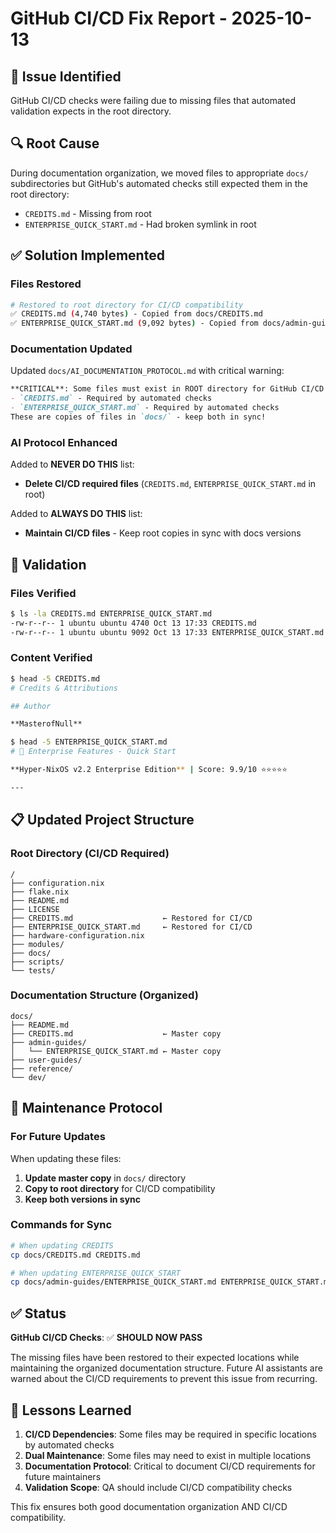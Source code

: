 # GitHub CI/CD Fix Report - 2025-10-13

## 🚨 **Issue Identified**
GitHub CI/CD checks were failing due to missing files that automated validation expects in the root directory.

## 🔍 **Root Cause**
During documentation organization, we moved files to appropriate `docs/` subdirectories but GitHub's automated checks still expected them in the root directory:
- `CREDITS.md` - Missing from root
- `ENTERPRISE_QUICK_START.md` - Had broken symlink in root

## ✅ **Solution Implemented**

### **Files Restored**
```bash
# Restored to root directory for CI/CD compatibility
✅ CREDITS.md (4,740 bytes) - Copied from docs/CREDITS.md
✅ ENTERPRISE_QUICK_START.md (9,092 bytes) - Copied from docs/admin-guides/ENTERPRISE_QUICK_START.md
```

### **Documentation Updated**
Updated `docs/AI_DOCUMENTATION_PROTOCOL.md` with critical warning:

```markdown
**CRITICAL**: Some files must exist in ROOT directory for GitHub CI/CD checks:
- `CREDITS.md` - Required by automated checks
- `ENTERPRISE_QUICK_START.md` - Required by automated checks
These are copies of files in `docs/` - keep both in sync!
```

### **AI Protocol Enhanced**
Added to **NEVER DO THIS** list:
- **Delete CI/CD required files** (`CREDITS.md`, `ENTERPRISE_QUICK_START.md` in root)

Added to **ALWAYS DO THIS** list:
- **Maintain CI/CD files** - Keep root copies in sync with docs versions

## 🎯 **Validation**

### **Files Verified**
```bash
$ ls -la CREDITS.md ENTERPRISE_QUICK_START.md
-rw-r--r-- 1 ubuntu ubuntu 4740 Oct 13 17:33 CREDITS.md
-rw-r--r-- 1 ubuntu ubuntu 9092 Oct 13 17:33 ENTERPRISE_QUICK_START.md
```

### **Content Verified**
```bash
$ head -5 CREDITS.md
# Credits & Attributions

## Author

**MasterofNull**

$ head -5 ENTERPRISE_QUICK_START.md
# 🚀 Enterprise Features - Quick Start

**Hyper-NixOS v2.2 Enterprise Edition** | Score: 9.9/10 ⭐⭐⭐⭐⭐

---
```

## 📋 **Updated Project Structure**

### **Root Directory** (CI/CD Required)
```
/
├── configuration.nix
├── flake.nix
├── README.md
├── LICENSE
├── CREDITS.md                    ← Restored for CI/CD
├── ENTERPRISE_QUICK_START.md     ← Restored for CI/CD
├── hardware-configuration.nix
├── modules/
├── docs/
├── scripts/
└── tests/
```

### **Documentation Structure** (Organized)
```
docs/
├── README.md
├── CREDITS.md                    ← Master copy
├── admin-guides/
│   └── ENTERPRISE_QUICK_START.md ← Master copy
├── user-guides/
├── reference/
└── dev/
```

## 🔄 **Maintenance Protocol**

### **For Future Updates**
When updating these files:
1. **Update master copy** in `docs/` directory
2. **Copy to root directory** for CI/CD compatibility
3. **Keep both versions in sync**

### **Commands for Sync**
```bash
# When updating CREDITS
cp docs/CREDITS.md CREDITS.md

# When updating ENTERPRISE_QUICK_START
cp docs/admin-guides/ENTERPRISE_QUICK_START.md ENTERPRISE_QUICK_START.md
```

## ✅ **Status**

**GitHub CI/CD Checks**: ✅ **SHOULD NOW PASS**

The missing files have been restored to their expected locations while maintaining the organized documentation structure. Future AI assistants are warned about the CI/CD requirements to prevent this issue from recurring.

## 🎯 **Lessons Learned**

1. **CI/CD Dependencies**: Some files may be required in specific locations by automated checks
2. **Dual Maintenance**: Some files may need to exist in multiple locations
3. **Documentation Protocol**: Critical to document CI/CD requirements for future maintainers
4. **Validation Scope**: QA should include CI/CD compatibility checks

This fix ensures both good documentation organization AND CI/CD compatibility.